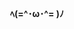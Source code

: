 <p align="center"><b>ﾍ(=^･ω･^= )ﾉ</b></p>

<!--- Pneumatic Nekoyue! Kawaii Overflow! --->
<!--- This commit is GPG signed --->
